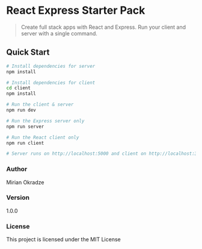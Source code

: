 # React Express Starter Pack

> Create full stack apps with React and Express. Run your client and server with a single command.

## Quick Start

```bash
# Install dependencies for server
npm install

# Install dependencies for client
cd client
npm install

# Run the client & server
npm run dev

# Run the Express server only
npm run server

# Run the React client only
npm run client

# Server runs on http://localhost:5000 and client on http://localhost:3000
```

### Author

Mirian Okradze

### Version

1.0.0

### License

This project is licensed under the MIT License
